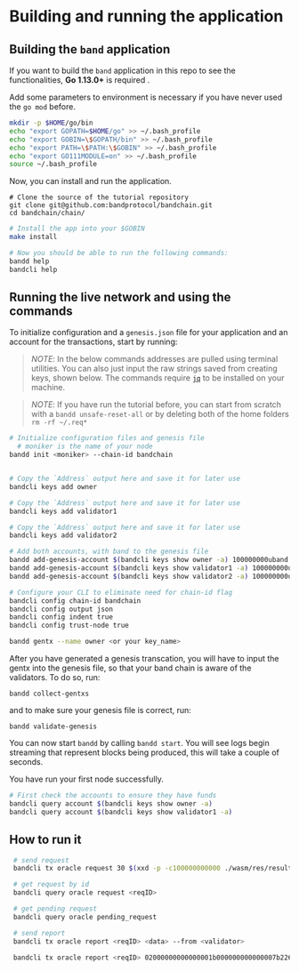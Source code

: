 # Building and running the application

## Building the `band` application

If you want to build the `band` application in this repo to see the functionalities, **Go 1.13.0+** is required .

Add some parameters to environment is necessary if you have never used the `go mod` before.

```bash
mkdir -p $HOME/go/bin
echo "export GOPATH=$HOME/go" >> ~/.bash_profile
echo "export GOBIN=\$GOPATH/bin" >> ~/.bash_profile
echo "export PATH=\$PATH:\$GOBIN" >> ~/.bash_profile
echo "export GO111MODULE=on" >> ~/.bash_profile
source ~/.bash_profile
```

Now, you can install and run the application.

```
# Clone the source of the tutorial repository
git clone git@github.com:bandprotocol/bandchain.git
cd bandchain/chain/
```

```bash
# Install the app into your $GOBIN
make install

# Now you should be able to run the following commands:
bandd help
bandcli help
```

## Running the live network and using the commands

To initialize configuration and a `genesis.json` file for your application and an account for the transactions, start by running:

> _*NOTE*_: In the below commands addresses are pulled using terminal utilities. You can also just input the raw strings saved from creating keys, shown below. The commands require [`jq`](https://stedolan.github.io/jq/download/) to be installed on your machine.

> _*NOTE*_: If you have run the tutorial before, you can start from scratch with a `bandd unsafe-reset-all` or by deleting both of the home folders `rm -rf ~/.req*`

```bash
# Initialize configuration files and genesis file
  # moniker is the name of your node
bandd init <moniker> --chain-id bandchain


# Copy the `Address` output here and save it for later use
bandcli keys add owner

# Copy the `Address` output here and save it for later use
bandcli keys add validator1

# Copy the `Address` output here and save it for later use
bandcli keys add validator2

# Add both accounts, with band to the genesis file
bandd add-genesis-account $(bandcli keys show owner -a) 100000000uband
bandd add-genesis-account $(bandcli keys show validator1 -a) 100000000uband
bandd add-genesis-account $(bandcli keys show validator2 -a) 100000000uband

# Configure your CLI to eliminate need for chain-id flag
bandcli config chain-id bandchain
bandcli config output json
bandcli config indent true
bandcli config trust-node true

bandd gentx --name owner <or your key_name>
```

After you have generated a genesis transcation, you will have to input the gentx into the genesis file, so that your band chain is aware of the validators. To do so, run:

`bandd collect-gentxs`

and to make sure your genesis file is correct, run:

`bandd validate-genesis`

You can now start `bandd` by calling `bandd start`. You will see logs begin streaming that represent blocks being produced, this will take a couple of seconds.

You have run your first node successfully.

```bash
# First check the accounts to ensure they have funds
bandcli query account $(bandcli keys show owner -a)
bandcli query account $(bandcli keys show validator1 -a)
```

## How to run it

```bash
 # send request
 bandcli tx oracle request 30 $(xxd -p -c100000000000 ./wasm/res/result.wasm) --from owner --gas 10000000

 # get request by id
 bandcli query oracle request <reqID>

 # get pending request
 bandcli query oracle pending_request

 # send report
 bandcli tx oracle report <reqID> <data> --from <validator>

 bandcli tx oracle report <reqID> 02000000000000001b000000000000007b22626974636f696e223a7b22757364223a373436392e34397d7d0f000000000000007b22555344223a373531302e32317d --from owner
```
